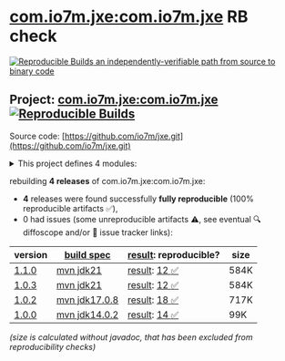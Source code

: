 [com.io7m.jxe:com.io7m.jxe](https://central.sonatype.com/artifact/com.io7m.jxe/com.io7m.jxe/versions) RB check
=======

[![Reproducible Builds](https://reproducible-builds.org/images/logos/rb.svg) an independently-verifiable path from source to binary code](https://reproducible-builds.org/)

## Project: [com.io7m.jxe:com.io7m.jxe](https://central.sonatype.com/artifact/com.io7m.jxe/com.io7m.jxe/versions) [![Reproducible Builds](https://img.shields.io/endpoint?url=https://raw.githubusercontent.com/jvm-repo-rebuild/reproducible-central/master/content/com/io7m/jxe/badge.json)](https://github.com/jvm-repo-rebuild/reproducible-central/blob/master/content/com/io7m/jxe/README.md)

Source code: [https://github.com/io7m/jxe.git](https://github.com/io7m/jxe.git)

<details><summary>This project defines 4 modules:</summary>

* [com.io7m.jxe:com.io7m.jxe](https://central.sonatype.com/artifact/com.io7m.jxe/com.io7m.jxe/overview)
* [com.io7m.jxe:com.io7m.jxe.core](https://central.sonatype.com/artifact/com.io7m.jxe/com.io7m.jxe.core/overview)
* [com.io7m.jxe:com.io7m.jxe.documentation](https://central.sonatype.com/artifact/com.io7m.jxe/com.io7m.jxe.documentation/overview)
* [com.io7m.jxe:com.io7m.jxe.tests](https://central.sonatype.com/artifact/com.io7m.jxe/com.io7m.jxe.tests/overview)
</details>

rebuilding **4 releases** of com.io7m.jxe:com.io7m.jxe:
- **4** releases were found successfully **fully reproducible** (100% reproducible artifacts :white_check_mark:),
- 0 had issues (some unreproducible artifacts :warning:, see eventual :mag: diffoscope and/or :memo: issue tracker links):

| version | [build spec](/BUILDSPEC.md) | [result](https://reproducible-builds.org/docs/jvm/): reproducible? | size |
| -- | --------- | ------ | -- |
| [1.1.0](https://central.sonatype.com/artifact/com.io7m.jxe/com.io7m.jxe/1.1.0/pom) | [mvn jdk21](com.io7m.jxe-1.1.0.buildspec) | [result](com.io7m.jxe-1.1.0.buildinfo): [12 :white_check_mark: ](com.io7m.jxe-1.1.0.buildcompare) | 584K |
| [1.0.3](https://central.sonatype.com/artifact/com.io7m.jxe/com.io7m.jxe/1.0.3/pom) | [mvn jdk21](com.io7m.jxe-1.0.3.buildspec) | [result](com.io7m.jxe-1.0.3.buildinfo): [12 :white_check_mark: ](com.io7m.jxe-1.0.3.buildcompare) | 584K |
| [1.0.2](https://central.sonatype.com/artifact/com.io7m.jxe/com.io7m.jxe/1.0.2/pom) | [mvn jdk17.0.8](com.io7m.jxe-1.0.2.buildspec) | [result](com.io7m.jxe-1.0.2.buildinfo): [18 :white_check_mark: ](com.io7m.jxe-1.0.2.buildcompare) | 717K |
| [1.0.0](https://central.sonatype.com/artifact/com.io7m.jxe/com.io7m.jxe/1.0.0/pom) | [mvn jdk14.0.2](com.io7m.jxe-1.0.0.buildspec) | [result](com.io7m.jxe-1.0.0.buildinfo): [14 :white_check_mark: ](com.io7m.jxe-1.0.0.buildcompare) | 99K |

<i>(size is calculated without javadoc, that has been excluded from reproducibility checks)</i>
